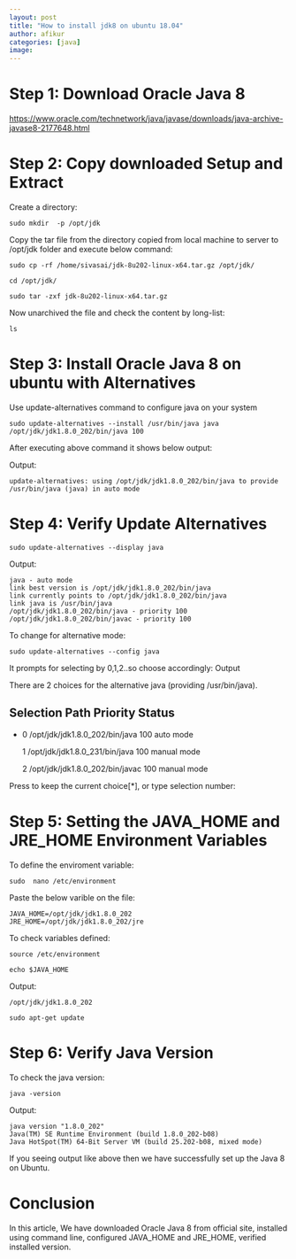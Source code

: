 ```yaml
---
layout: post
title: "How to install jdk8 on ubuntu 18.04"
author: afikur
categories: [java]
image:
---
```


# Step 1: Download Oracle Java 8

https://www.oracle.com/technetwork/java/javase/downloads/java-archive-javase8-2177648.html

# Step 2: Copy downloaded Setup and Extract

Create a directory:

```
sudo mkdir  -p /opt/jdk
```

Copy the tar file from the directory copied from local machine to server to /opt/jdk folder and execute below command:

```
sudo cp -rf /home/sivasai/jdk-8u202-linux-x64.tar.gz /opt/jdk/
```

```
cd /opt/jdk/
```

```
sudo tar -zxf jdk-8u202-linux-x64.tar.gz
```

Now unarchived the file and check the content by long-list:

```
ls
```

# Step 3: Install Oracle Java 8 on ubuntu with Alternatives

Use update-alternatives command to configure java on your system

```
sudo update-alternatives --install /usr/bin/java java /opt/jdk/jdk1.8.0_202/bin/java 100
```

After executing above command it shows below output:

Output:

```
update-alternatives: using /opt/jdk/jdk1.8.0_202/bin/java to provide /usr/bin/java (java) in auto mode
```

# Step 4: Verify Update Alternatives

```
sudo update-alternatives --display java
```

Output:

```
java - auto mode
link best version is /opt/jdk/jdk1.8.0_202/bin/java
link currently points to /opt/jdk/jdk1.8.0_202/bin/java
link java is /usr/bin/java
/opt/jdk/jdk1.8.0_202/bin/java - priority 100
/opt/jdk/jdk1.8.0_202/bin/javac - priority 100
```

To change for alternative mode:

```
sudo update-alternatives --config java
```

It prompts for selecting by 0,1,2..so choose accordingly:
Output

There are 2 choices for the alternative java (providing /usr/bin/java).

## Selection Path Priority Status

- 0 /opt/jdk/jdk1.8.0_202/bin/java 100 auto mode

  1 /opt/jdk/jdk1.8.0_231/bin/java 100 manual mode

  2 /opt/jdk/jdk1.8.0_202/bin/javac 100 manual mode

Press <enter> to keep the current choice[*], or type selection number:

# Step 5: Setting the JAVA_HOME and JRE_HOME Environment Variables

To define the enviroment variable:

```
sudo  nano /etc/environment
```

Paste the below varible on the file:

```
JAVA_HOME=/opt/jdk/jdk1.8.0_202
JRE_HOME=/opt/jdk/jdk1.8.0_202/jre
```

To check variables defined:

```
source /etc/environment
```

```
echo $JAVA_HOME
```

Output:

```
/opt/jdk/jdk1.8.0_202
```

```
sudo apt-get update
```

# Step 6: Verify Java Version

To check the java version:

```
java -version
```

Output:

```
java version "1.8.0_202"
Java(TM) SE Runtime Environment (build 1.8.0_202-b08)
Java HotSpot(TM) 64-Bit Server VM (build 25.202-b08, mixed mode)
```

If you seeing output like above then we have successfully set up the Java 8 on Ubuntu.

# Conclusion

In this article, We have downloaded Oracle Java 8 from official site, installed using command line, configured JAVA_HOME and JRE_HOME, verified installed version.

